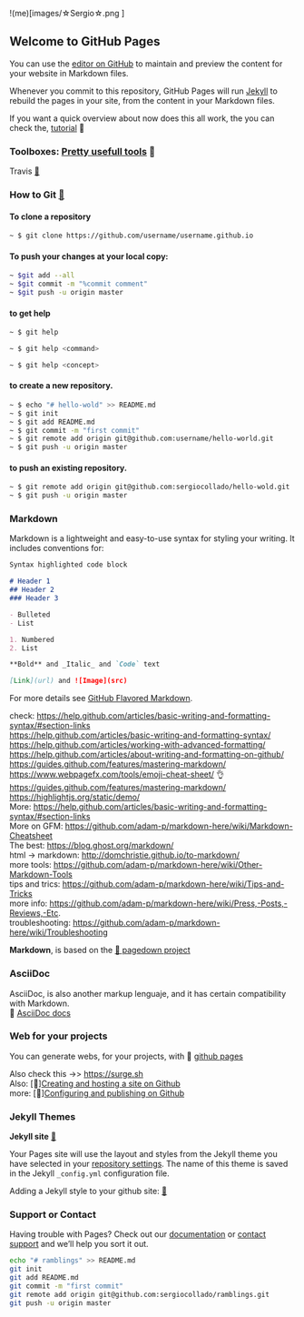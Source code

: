 !(me)[images/☆Sergio☆.png ]


## Welcome to GitHub Pages

You can use the [editor on GitHub](https://github.com/sergiocollado/potpourri/blob/master/README.md) to maintain and preview the content for your website in Markdown files.

Whenever you commit to this repository, GitHub Pages will run [Jekyll](https://jekyllrb.com/) to rebuild the pages in your site, from the content in your Markdown files.

If you want a quick overview about now does this all work, the you can check the, [tutorial](https://guides.github.com/activities/hello-world/)  :link:


### Toolboxes: [Pretty usefull tools](https://github.com/integrations/) :link:

Travis [:link:](https://travis-ci.org/)

### How to Git [:link:](https://git-scm.com/book/en/v2/Getting-Started-Git-Basics)

#### To clone a repository

```Bash
~ $ git clone https://github.com/username/username.github.io
```

#### To push your changes at your local copy:

```Bash
~ $git add --all
~ $git commit -m "%commit comment"
~ $git push -u origin master
```

#### to get help

```Bash
~ $ git help
```

```Bash
~ $ git help <command>
```

```Bash
~ $ git help <concept>
```
#### to create a new repository.

```Bash
~ $ echo "# hello-wold" >> README.md
~ $ git init
~ $ git add README.md
~ $ git commit -m "first commit"
~ $ git remote add origin git@github.com:username/hello-world.git
~ $ git push -u origin master
```

#### to push an existing repository.
```Bash
~ $ git remote add origin git@github.com:sergiocollado/hello-wold.git
~ $ git push -u origin master
```

### Markdown

Markdown is a lightweight and easy-to-use syntax for styling your writing. It includes conventions for:

```markdown
Syntax highlighted code block

# Header 1
## Header 2
### Header 3

- Bulleted
- List

1. Numbered
2. List

**Bold** and _Italic_ and `Code` text

[Link](url) and ![Image](src)
```

For more details see [GitHub Flavored Markdown](https://guides.github.com/features/mastering-markdown/). </br>


check: https://help.github.com/articles/basic-writing-and-formatting-syntax/#section-links </br>
https://help.github.com/articles/basic-writing-and-formatting-syntax/    </br>
https://help.github.com/articles/working-with-advanced-formatting/       </br>
https://help.github.com/articles/about-writing-and-formatting-on-github/      </br>
https://guides.github.com/features/mastering-markdown/    </br>
https://www.webpagefx.com/tools/emoji-cheat-sheet/   :ok_hand:</br>
https://guides.github.com/features/mastering-markdown/  </br>
https://highlightjs.org/static/demo/ </br>
More: https://help.github.com/articles/basic-writing-and-formatting-syntax/#section-links </br>
More on GFM: https://github.com/adam-p/markdown-here/wiki/Markdown-Cheatsheet </br>
The best: https://blog.ghost.org/markdown/ </br>
html -> markdown: http://domchristie.github.io/to-markdown/ </br>
more tools: https://github.com/adam-p/markdown-here/wiki/Other-Markdown-Tools </br>
tips and trics: https://github.com/adam-p/markdown-here/wiki/Tips-and-Tricks </br>
more info: https://github.com/adam-p/markdown-here/wiki/Press,-Posts,-Reviews,-Etc. </br>
troubleshooting: https://github.com/adam-p/markdown-here/wiki/Troubleshooting

**Markdown**, is based on the [:link: pagedown project](https://code.google.com/archive/p/pagedown/wikis/PageDown.wiki)


### AsciiDoc

AsciiDoc, is also another markup lenguaje, and it has certain compatibility with Markdown. </br>
:link: [AsciiDoc docs](http://asciidoctor.org/docs/asciidoc-syntax-quick-reference/)

### Web for your projects

You can generate webs, for your projects, with :link: [github pages](https://pages.github.com/)

Also check this ->>  https://surge.sh </br>
Also: [:link:][Creating and hosting a site on Github](http://jmcglone.com/guides/github-pages/) </br>
more: [:link:][Configuring and publishing on Github](https://help.github.com/articles/configuring-a-publishing-source-for-github-pages/)


### Jekyll Themes

**Jekyll site** [:link:](https://jekyllrb.com/) </br>

Your Pages site will use the layout and styles from the Jekyll theme you have selected in your [repository settings](https://github.com/sergiocollado/potpourri/settings). The name of this theme is saved in the Jekyll `_config.yml` configuration file.

Adding a Jekyll style to your github site: [:link:](https://help.github.com/articles/adding-a-jekyll-theme-to-your-github-pages-site/) </br>


### Support or Contact

Having trouble with Pages? Check out our [documentation](https://help.github.com/categories/github-pages-basics/) or [contact support](https://github.com/contact) and we’ll help you sort it out.

```Bash
echo "# ramblings" >> README.md
git init
git add README.md
git commit -m "first commit"
git remote add origin git@github.com:sergiocollado/ramblings.git
git push -u origin master
```
